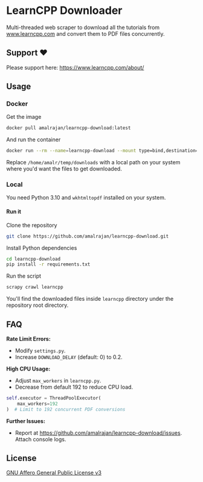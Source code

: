 # LearnCPP Downloader

Multi-threaded web scraper to download all the tutorials from <a href="https://www.learncpp.com/">www.learncpp.com</a> and convert them to PDF files concurrently.

## Support ❤️

Please support here: <https://www.learncpp.com/about/>

## Usage

### Docker

Get the image

```bash
docker pull amalrajan/learncpp-download:latest
```

And run the container

```bash
docker run --rm --name=learncpp-download --mount type=bind,destination=/app/learncpp,source=/home/amalr/temp/downloads amalrajan/learncpp-download
```

Replace `/home/amalr/temp/downloads` with a local path on your system where you'd want the files to get downloaded.

### Local

You need Python 3.10 and `wkhtmltopdf` installed on your system.

#### Run it

Clone the repository

```bash
git clone https://github.com/amalrajan/learncpp-download.git
```

Install Python dependencies

```bash
cd learncpp-download
pip install -r requirements.txt
```

Run the script

```bash
scrapy crawl learncpp 
```

You'll find the downloaded files inside `learncpp` directory under the repository root directory.

## FAQ

**Rate Limit Errors:**

- Modify `settings.py`.
- Increase `DOWNLOAD_DELAY` (default: 0) to 0.2.

**High CPU Usage:**

- Adjust `max_workers` in `learncpp.py`.
- Decrease from default 192 to reduce CPU load.

```python
self.executor = ThreadPoolExecutor(
    max_workers=192
)  # Limit to 192 concurrent PDF conversions
```

**Further Issues:**

- Report at <https://github.com/amalrajan/learncpp-download/issues>. Attach console logs.

## License

[GNU Affero General Public License v3](https://www.gnu.org/licenses/agpl-3.0.en.html)
